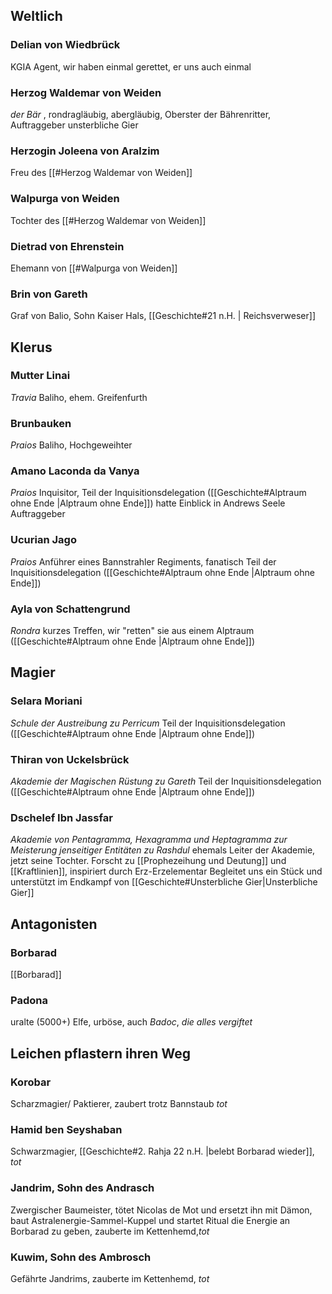 ## Weltlich

### Delian von Wiedbrück
KGIA Agent, wir haben einmal gerettet, er uns auch einmal

### Herzog Waldemar von Weiden
*der Bär* , rondragläubig, abergläubig, Oberster der Bährenritter, Auftraggeber unsterbliche Gier
### Herzogin Joleena von Aralzim
Freu des [[#Herzog Waldemar von Weiden]]
### Walpurga von Weiden
Tochter des [[#Herzog Waldemar von Weiden]]

### Dietrad von Ehrenstein
Ehemann von [[#Walpurga von Weiden]]

### Brin von Gareth
Graf von Balio, Sohn Kaiser Hals, [[Geschichte#21 n.H. | Reichsverweser]]

## Klerus

### Mutter Linai
*Travia*
Baliho, ehem. Greifenfurth
### Brunbauken
*Praios*
Baliho, Hochgeweihter

### Amano Laconda da Vanya
*Praios*
Inquisitor, 
Teil der Inquisitionsdelegation ([[Geschichte#Alptraum ohne Ende |Alptraum ohne Ende]])
hatte Einblick in Andrews Seele
Auftraggeber 

### Ucurian Jago
*Praios*
Anführer eines Bannstrahler Regiments, fanatisch
Teil der Inquisitionsdelegation ([[Geschichte#Alptraum ohne Ende |Alptraum ohne Ende]])

### Ayla von Schattengrund
*Rondra*
kurzes Treffen, wir "retten" sie aus einem Alptraum  ([[Geschichte#Alptraum ohne Ende |Alptraum ohne Ende]])
## Magier
### Selara Moriani 
*Schule der Austreibung zu Perricum*
Teil der Inquisitionsdelegation ([[Geschichte#Alptraum ohne Ende |Alptraum ohne Ende]])

### Thiran von Uckelsbrück
*Akademie der Magischen Rüstung zu Gareth*
Teil der Inquisitionsdelegation ([[Geschichte#Alptraum ohne Ende |Alptraum ohne Ende]])
### Dschelef Ibn Jassfar
*Akademie von Pentagramma, Hexagramma und Heptagramma zur Meisterung jenseitiger Entitäten zu Rashdul*
ehemals Leiter der Akademie, jetzt seine Tochter. Forscht zu [[Prophezeihung und Deutung]]  und [[Kraftlinien]], inspiriert durch Erz-Erzelementar
Begleitet uns ein Stück und unterstützt im Endkampf von [[Geschichte#Unsterbliche Gier|Unsterbliche Gier]]


## Antagonisten

### Borbarad 
[[Borbarad]]
### Padona 
uralte (5000+) Elfe, urböse, auch *Badoc*, *die alles vergiftet*

## Leichen pflastern ihren Weg

### Korobar
Scharzmagier/ Paktierer, zaubert trotz Bannstaub *tot*
### Hamid ben Seyshaban
Schwarzmagier, [[Geschichte#2. Rahja 22 n.H. |belebt Borbarad wieder]], *tot*

### Jandrim, Sohn des Andrasch
Zwergischer Baumeister, tötet Nicolas de Mot und ersetzt ihn mit Dämon, baut Astralenergie-Sammel-Kuppel und startet Ritual die Energie an Borbarad zu geben, zauberte im Kettenhemd,*tot*

### Kuwim, Sohn des Ambrosch
Gefährte Jandrims, zauberte im Kettenhemd, *tot*



